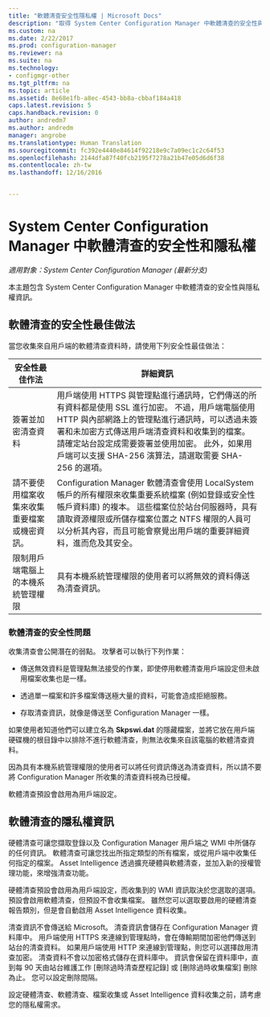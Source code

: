 ```yaml
---
title: "軟體清查安全性隱私權 | Microsoft Docs"
description: "取得 System Center Configuration Manager 中軟體清查的安全性與隱私權資訊。"
ms.custom: na
ms.date: 2/22/2017
ms.prod: configuration-manager
ms.reviewer: na
ms.suite: na
ms.technology:
- configmgr-other
ms.tgt_pltfrm: na
ms.topic: article
ms.assetid: 8e68e1fb-a8ec-4543-bb8a-cbbaf184a418
caps.latest.revision: 5
caps.handback.revision: 0
author: andredm7
ms.author: andredm
manager: angrobe
ms.translationtype: Human Translation
ms.sourcegitcommit: fc392e4440e84614f92218e9c7a09ec1c2c64f53
ms.openlocfilehash: 2144dfa87f40fcb2195f7278a21b47e05d6d6f38
ms.contentlocale: zh-tw
ms.lasthandoff: 12/16/2016


---
```

# <a name="security-and-privacy-for-software-inventory-in-system-center-configuration-manager"></a>System Center Configuration Manager 中軟體清查的安全性和隱私權

*適用對象：System Center Configuration Manager (最新分支)*

本主題包含 System Center Configuration Manager 中軟體清查的安全性與隱私權資訊。  

##  <a name="BKMK_Security_HardwareInventory"></a> 軟體清查的安全性最佳做法  
 當您收集來自用戶端的軟體清查資料時，請使用下列安全性最佳做法：  

|安全性最佳作法|詳細資訊|  
|----------------------------|----------------------|  
|簽署並加密清查資料|用戶端使用 HTTPS 與管理點進行通訊時，它們傳送的所有資料都是使用 SSL 進行加密。 不過，用戶端電腦使用 HTTP 與內部網路上的管理點進行通訊時，可以透過未簽署和未加密方式傳送用戶端清查資料和收集到的檔案。 請確定站台設定成需要簽署並使用加密。 此外，如果用戶端可以支援 SHA-256 演算法，請選取需要 SHA-256 的選項。|  
|請不要使用檔案收集來收集重要檔案或機密資訊。|Configuration Manager 軟體清查會使用 LocalSystem 帳戶的所有權限來收集重要系統檔案 (例如登錄或安全性帳戶資料庫) 的複本。 這些檔案位於站台伺服器時，具有讀取資源權限或所儲存檔案位置之 NTFS 權限的人員可以分析其內容，而且可能會察覺出用戶端的重要詳細資料，進而危及其安全。|  
|限制用戶端電腦上的本機系統管理權限|具有本機系統管理權限的使用者可以將無效的資料傳送為清查資訊。|  

### <a name="security-issues-for-software-inventory"></a>軟體清查的安全性問題  
 收集清查會公開潛在的弱點。 攻擊者可以執行下列作業：  

-   傳送無效資料是管理點無法接受的作業，即使停用軟體清查用戶端設定但未啟用檔案收集也是一樣。  

-   透過單一檔案和許多檔案傳送極大量的資料，可能會造成拒絕服務。  

-   存取清查資訊，就像是傳送至 Configuration Manager 一樣。  

 如果使用者知道他們可以建立名為 **Skpswi.dat** 的隱藏檔案，並將它放在用戶端硬碟機的根目錄中以排除不進行軟體清查，則無法收集來自該電腦的軟體清查資料。  

 因為具有本機系統管理權限的使用者可以將任何資訊傳送為清查資料，所以請不要將 Configuration Manager 所收集的清查資料視為已授權。  

 軟體清查預設會啟用為用戶端設定。  

##  <a name="BKMK_Privacy_HardwareInventory"></a> 軟體清查的隱私權資訊  
 硬體清查可讓您擷取登錄以及 Configuration Manager 用戶端之 WMI 中所儲存的任何資訊。 軟體清查可讓您找出所指定類型的所有檔案，或從用戶端中收集任何指定的檔案。 Asset Intelligence 透過擴充硬體與軟體清查，並加入新的授權管理功能，來增強清查功能。  

 硬體清查預設會啟用為用戶端設定，而收集到的 WMI 資訊取決於您選取的選項。 預設會啟用軟體清查，但預設不會收集檔案。 雖然您可以選取要啟用的硬體清查報告類別，但是會自動啟用 Asset Intelligence 資料收集。  

 清查資訊不會傳送給 Microsoft。 清查資訊會儲存在 Configuration Manager 資料庫中。 用戶端使用 HTTPS 來連線到管理點時，會在傳輸期間加密他們傳送到站台的清查資料。 如果用戶端使用 HTTP 來連線到管理點，則您可以選擇啟用清查加密。 清查資料不會以加密格式儲存在資料庫中。 資訊會保留在資料庫中，直到每 90 天由站台維護工作 [刪除過時清查歷程記錄]  或 [刪除過時收集檔案]  刪除為止。 您可以設定刪除間隔。  

 設定硬體清查、軟體清查、檔案收集或 Asset Intelligence 資料收集之前，請考慮您的隱私權需求。  

